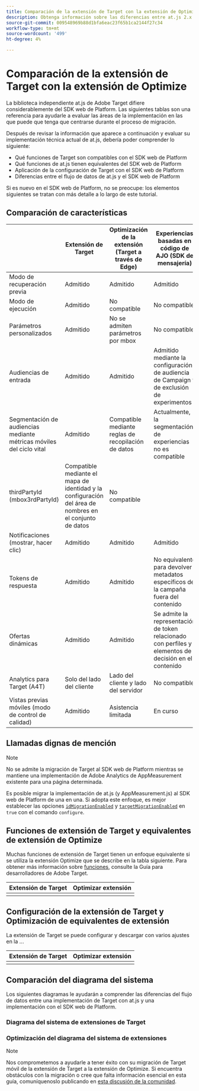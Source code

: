 ```yaml
---
title: Comparación de la extensión de Target con la extensión de Optimize
description: Obtenga información sobre las diferencias entre at.js 2.x y el SDK web de Platform, incluidas las funciones, la configuración y el flujo de datos.
source-git-commit: 009548969b88d1bfa6eac23f65b1ca2144f27c34
workflow-type: tm+mt
source-wordcount: '499'
ht-degree: 4%

---
```


# Comparación de la extensión de Target con la extensión de Optimize

La biblioteca independiente at.js de Adobe Target difiere considerablemente del SDK web de Platform. Las siguientes tablas son una referencia para ayudarle a evaluar las áreas de la implementación en las que puede que tenga que centrarse durante el proceso de migración.

Después de revisar la información que aparece a continuación y evaluar su implementación técnica actual de at.js, debería poder comprender lo siguiente:

- Qué funciones de Target son compatibles con el SDK web de Platform
- Qué funciones de at.js tienen equivalentes del SDK web de Platform
- Aplicación de la configuración de Target con el SDK web de Platform
- Diferencias entre el flujo de datos de at.js y el SDK web de Platform

Si es nuevo en el SDK web de Platform, no se preocupe: los elementos siguientes se tratan con más detalle a lo largo de este tutorial.

## Comparación de características

| | Extensión de Target | Optimización de la extensión (Target a través de Edge) | Experiencias basadas en código de AJO (SDK de mensajería) |
|---|---|---|---|
| Modo de recuperación previa | Admitido | Admitido | Admitido |
| Modo de ejecución | Admitido | No compatible | No compatible |
| Parámetros personalizados | Admitido | No se admiten parámetros por mbox | No compatible |
| Audiencias de entrada | Admitido | Admitido | Admitido mediante la configuración de audiencia de Campaign y de exclusión de experimentos |
| Segmentación de audiencias mediante métricas móviles del ciclo vital | Admitido | Compatible mediante reglas de recopilación de datos | Actualmente, la segmentación de experiencias no es compatible |
| thirdPartyId (mbox3rdPartyId) | Compatible mediante el mapa de identidad y la configuración del área de nombres en el conjunto de datos | No compatible |
| Notificaciones (mostrar, hacer clic) | Admitido | Admitido | Admitido |
| Tokens de respuesta | Admitido | Admitido | No equivalente para devolver metadatos específicos de la campaña fuera del contenido |
| Ofertas dinámicas | Admitido | Admitido | Se admite la representación de token relacionado con perfiles y elementos de decisión en el contenido |
| Analytics para Target (A4T) | Solo del lado del cliente | Lado del cliente y lado del servidor | No compatible |
| Vistas previas móviles (modo de control de calidad) | Admitido | Asistencia limitada | En curso |



## Llamadas dignas de mención

>[!NOTE]
>
>No se admite la migración de Target al SDK web de Platform mientras se mantiene una implementación de Adobe Analytics de AppMeasurement existente para una página determinada.
>
> Es posible migrar la implementación de at.js (y AppMeasurement.js) al SDK web de Platform de una en una. Si adopta este enfoque, es mejor establecer las opciones [`idMigrationEnabled`](https://experienceleague.adobe.com/docs/experience-platform/edge/fundamentals/configuring-the-sdk.html#id-migration-enabled) y [`targetMigrationEnabled`](https://experienceleague.adobe.com/docs/experience-platform/edge/fundamentals/configuring-the-sdk.html#targetMigrationEnabled) en `true` con el comando `configure`.

## Funciones de extensión de Target y equivalentes de extensión de Optimize

Muchas funciones de extensión de Target tienen un enfoque equivalente si se utiliza la extensión Optimize que se describe en la tabla siguiente. Para obtener más información sobre [funciones](https://developer.adobe.com/target/implement/client-side/atjs/atjs-functions/atjs-functions/), consulte la Guía para desarrolladores de Adobe Target.

| Extensión de Target | Optimizar extensión |
| --- | --- | 
| |  |

## Configuración de la extensión de Target y Optimización de equivalentes de extensión

La extensión de Target se puede configurar y descargar con varios ajustes en la ...

| Extensión de Target | Optimizar extensión |
| --- | --- | 
| |  |


## Comparación del diagrama del sistema

Los siguientes diagramas le ayudarán a comprender las diferencias del flujo de datos entre una implementación de Target con at.js y una implementación con el SDK web de Platform.

### Diagrama del sistema de extensiones de Target



### Optimización del diagrama del sistema de extensiones




>[!NOTE]
>
>Nos comprometemos a ayudarle a tener éxito con su migración de Target móvil de la extensión de Target a la extensión de Optimize. Si encuentra obstáculos con la migración o cree que falta información esencial en esta guía, comuníquenoslo publicando en [esta discusión de la comunidad](https://experienceleaguecommunities.adobe.com/t5/adobe-experience-platform-data/tutorial-discussion-migrate-target-from-at-js-to-web-sdk/m-p/575587#M463).
